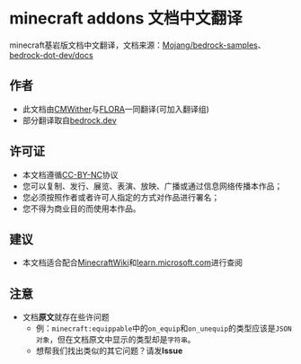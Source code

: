 # minecraft addons 文档中文翻译
minecraft基岩版文档中文翻译，文档来源：[Mojang/bedrock-samples](https://github.com/Mojang/bedrock-samples)、[bedrock-dot-dev/docs](https://github.com/bedrock-dot-dev/docs)
## 作者
- 此文档由[CMWither](https://github.com/DrCMWither)与[FLORA](https://github.com/Bleakzun)一同翻译(可加入翻译组)
- 部分翻译取自[bedrock.dev](https://bedrock.dev/zh)
## 许可证
- 本文档遵循[CC-BY-NC](https://creativecommons.org/licenses/by-nc/4.0/deed.zh)协议
- 您可以复制、发行、展览、表演、放映、广播或通过信息网络传播本作品；
- 您必须按照作者或者许可人指定的方式对作品进行署名；
- 您不得为商业目的而使用本作品。
## 建议
- 本文档适合配合[MinecraftWiki](https://zh.minecraft.wiki/)和[learn.microsoft.com](https://learn.microsoft.com/en-us/minecraft/creator/reference/content/entityreference/examples/componentlist?view=minecraft-bedrock-stable)进行查阅
## 注意
- 文档**原文**就存在些许问题
  - 例：`minecraft:equippable`中的`on_equip`和`on_unequip`的类型应该是`JSON对象`，但在文档原文中显示的类型却是`字符串`。
  - 想帮我们找出类似的其它问题？请发**Issue**